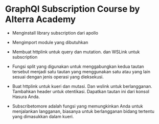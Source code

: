 # GraphQl Subscription Course by Alterra Academy

- Menginstall library subscription dari apollo

- Mengimport module yang dibutuhkan

- Membuat httplink untuk query dan mutation. dan WSLink untuk subscription

- Fungsi split yang digunakan untuk menggabungkan kedua tautan tersebut menjadi satu tautan yang menggunakan satu atau yang lain sesuai dengan jenis operasi yang dieksekusi.

- Buat httplink untuk kueri dan mutasi. Dan wslink untuk berlangganan. Tambahkan header untuk otentikasi. Dapatkan tautan ini dari konsol Hasura Anda.

- Subscribetomore adalah fungsi yang memungkinkan Anda untuk menjalankan langganan, biasanya untuk berlangganan bidang tertentu yang dimasukkan dalam kueri.